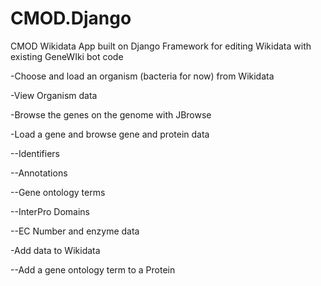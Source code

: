 # CMOD.Django
CMOD Wikidata App built on Django Framework for editing Wikidata with existing GeneWIki bot code


-Choose and load an organism (bacteria for now) from Wikidata

-View Organism data

-Browse the genes on the genome with JBrowse

-Load a gene and browse gene and protein data

  --Identifiers

  --Annotations

  --Gene ontology terms

  --InterPro Domains

  --EC Number and enzyme data

-Add data to Wikidata

  --Add a gene ontology term to a Protein
